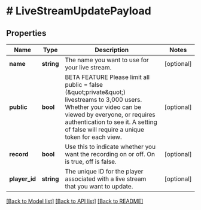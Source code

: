 # # LiveStreamUpdatePayload

## Properties

Name | Type | Description | Notes
------------ | ------------- | ------------- | -------------
**name** | **string** | The name you want to use for your live stream. | [optional]
**public** | **bool** | BETA FEATURE Please limit all public &#x3D; false (\&quot;private\&quot;) livestreams to 3,000 users. Whether your video can be viewed by everyone, or requires authentication to see it. A setting of false will require a unique token for each view. | [optional]
**record** | **bool** | Use this to indicate whether you want the recording on or off. On is true, off is false. | [optional]
**player_id** | **string** | The unique ID for the player associated with a live stream that you want to update. | [optional]

[[Back to Model list]](../../README.md#models) [[Back to API list]](../../README.md#endpoints) [[Back to README]](../../README.md)
